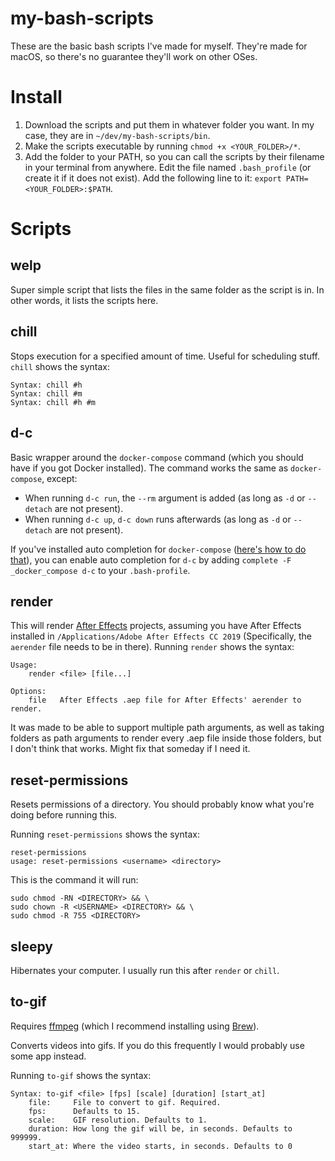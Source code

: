 # my-bash-scripts

These are the basic bash scripts I've made for myself. They're made for macOS, so there's no guarantee they'll work on other OSes.

# Install

1. Download the scripts and put them in whatever folder you want. In my case, they are in `~/dev/my-bash-scripts/bin`.
2. Make the scripts executable by running `chmod +x <YOUR_FOLDER>/*`.
3. Add the folder to your PATH, so you can call the scripts by their filename in your terminal from anywhere. Edit the file named `.bash_profile` (or create it if it does not exist). Add the following line to it: `export PATH=<YOUR_FOLDER>:$PATH`.


# Scripts

## welp
Super simple script that lists the files in the same folder as the script is in. In other words, it lists the scripts here.

## chill
Stops execution for a specified amount of time. Useful for scheduling stuff. `chill` shows the syntax:
```
Syntax: chill #h
Syntax: chill #m
Syntax: chill #h #m
```

## d-c
Basic wrapper around the `docker-compose` command (which you should have if you got Docker installed). The command works the same as `docker-compose`, except:
- When running `d-c run`, the `--rm` argument is added (as long as `-d` or `--detach` are not present).
- When running `d-c up`, `d-c down` runs afterwards (as long as `-d` or `--detach` are not present).

If you've installed auto completion for `docker-compose` ([here's how to do that](https://docs.docker.com/compose/completion/)), you can enable auto completion for `d-c` by adding `complete -F _docker_compose d-c` to your `.bash-profile`.

## render
This will render [After Effects](https://www.adobe.com/products/aftereffects.html) projects, assuming you have After Effects installed in `/Applications/Adobe After Effects CC 2019` (Specifically, the `aerender` file needs to be in there). Running `render` shows the syntax:
```
Usage:
    render <file> [file...]

Options:
    file   After Effects .aep file for After Effects' aerender to render.
```
It was made to be able to support multiple path arguments, as well as taking folders as path arguments to render every .aep file inside those folders, but I don't think that works. Might fix that someday if I need it.

## reset-permissions
Resets permissions of a directory. You should probably know what you're doing before running this.

Running `reset-permissions` shows the syntax:
```
reset-permissions
usage: reset-permissions <username> <directory>
```

This is the command it will run:
```
sudo chmod -RN <DIRECTORY> && \
sudo chown -R <USERNAME> <DIRECTORY> && \
sudo chmod -R 755 <DIRECTORY>
```

## sleepy
Hibernates your computer. I usually run this after `render` or `chill`.

## to-gif
Requires [ffmpeg](https://ffmpeg.org) (which I recommend installing using [Brew](https://brew.sh)).

Converts videos into gifs. If you do this frequently I would probably use some app instead.

Running `to-gif` shows the syntax:
```
Syntax: to-gif <file> [fps] [scale] [duration] [start_at]
    file:     File to convert to gif. Required.
    fps:      Defaults to 15.
    scale:    GIF resolution. Defaults to 1.
    duration: How long the gif will be, in seconds. Defaults to 999999.
    start_at: Where the video starts, in seconds. Defaults to 0
```
